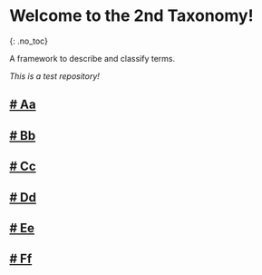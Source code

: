 # Welcome to the 2nd Taxonomy! 
{: .no_toc}

A framework to describe and classify terms.

*This is a test repository!*

## [# Aa](Aa.md)

## [# Bb](Bb.md)

## [# Cc](Cc.md)

## [# Dd](Dd.md)

## [# Ee](Ee.md)

## [# Ff](Ff.md)
